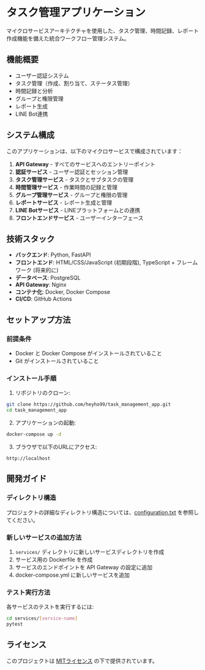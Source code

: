 # タスク管理アプリケーション

マイクロサービスアーキテクチャを使用した、タスク管理、時間記録、レポート作成機能を備えた統合ワークフロー管理システム。

## 機能概要

- ユーザー認証システム
- タスク管理（作成、割り当て、ステータス管理）
- 時間記録と分析
- グループと権限管理
- レポート生成
- LINE Bot連携

## システム構成

このアプリケーションは、以下のマイクロサービスで構成されています：

1. **API Gateway** - すべてのサービスへのエントリーポイント
2. **認証サービス** - ユーザー認証とセッション管理
3. **タスク管理サービス** - タスクとサブタスクの管理
4. **時間管理サービス** - 作業時間の記録と管理
5. **グループ管理サービス** - グループと権限の管理
6. **レポートサービス** - レポート生成と管理
7. **LINE Botサービス** - LINEプラットフォームとの連携
8. **フロントエンドサービス** - ユーザーインターフェース

## 技術スタック

- **バックエンド**: Python, FastAPI
- **フロントエンド**: HTML/CSS/JavaScript (初期段階), TypeScript + フレームワーク (将来的に)
- **データベース**: PostgreSQL
- **API Gateway**: Nginx
- **コンテナ化**: Docker, Docker Compose
- **CI/CD**: GitHub Actions

## セットアップ方法

### 前提条件

- Docker と Docker Compose がインストールされていること
- Git がインストールされていること

### インストール手順

1. リポジトリのクローン:

```bash
git clone https://github.com/heyho99/task_management_app.git
cd task_management_app
```

2. アプリケーションの起動:

```bash
docker-compose up -d
```

3. ブラウザで以下のURLにアクセス:

```
http://localhost
```

## 開発ガイド

### ディレクトリ構造

プロジェクトの詳細なディレクトリ構造については、[configuration.txt](configuration.txt) を参照してください。

### 新しいサービスの追加方法

1. `services/` ディレクトリに新しいサービスディレクトリを作成
2. サービス用の Dockerfile を作成
3. サービスのエンドポイントを API Gateway の設定に追加
4. docker-compose.yml に新しいサービスを追加

### テスト実行方法

各サービスのテストを実行するには:

```bash
cd services/[service-name]
pytest
```

## ライセンス

このプロジェクトは [MITライセンス](LICENSE) の下で提供されています。
